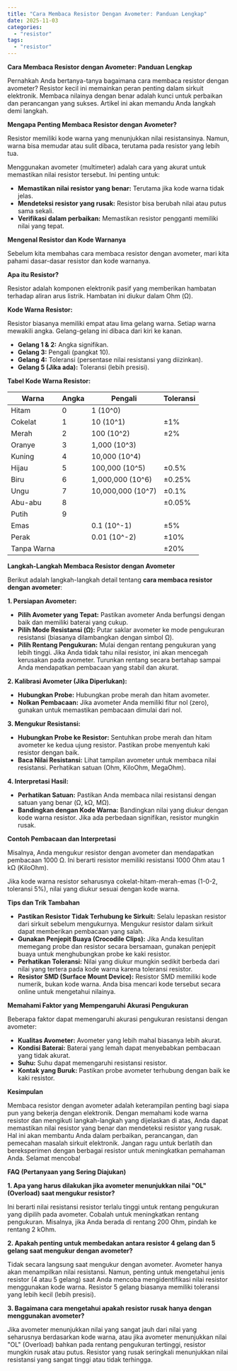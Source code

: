 ```yaml
---
title: "Cara Membaca Resistor Dengan Avometer: Panduan Lengkap"
date: 2025-11-03
categories: 
  - "resistor"
tags: 
  - "resistor"
---
```


**Cara Membaca Resistor dengan Avometer: Panduan Lengkap**

Pernahkah Anda bertanya-tanya bagaimana cara membaca resistor dengan avometer? Resistor kecil ini memainkan peran penting dalam sirkuit elektronik. Membaca nilainya dengan benar adalah kunci untuk perbaikan dan perancangan yang sukses. Artikel ini akan memandu Anda langkah demi langkah.

**Mengapa Penting Membaca Resistor dengan Avometer?**

Resistor memiliki kode warna yang menunjukkan nilai resistansinya. Namun, warna bisa memudar atau sulit dibaca, terutama pada resistor yang lebih tua.

Menggunakan avometer (multimeter) adalah cara yang akurat untuk memastikan nilai resistor tersebut. Ini penting untuk:

- **Memastikan nilai resistor yang benar:** Terutama jika kode warna tidak jelas.
- **Mendeteksi resistor yang rusak:** Resistor bisa berubah nilai atau putus sama sekali.
- **Verifikasi dalam perbaikan:** Memastikan resistor pengganti memiliki nilai yang tepat.

**Mengenal Resistor dan Kode Warnanya**

Sebelum kita membahas cara membaca resistor dengan avometer, mari kita pahami dasar-dasar resistor dan kode warnanya.

**Apa itu Resistor?**

Resistor adalah komponen elektronik pasif yang memberikan hambatan terhadap aliran arus listrik. Hambatan ini diukur dalam Ohm (Ω).

**Kode Warna Resistor:**

Resistor biasanya memiliki empat atau lima gelang warna. Setiap warna mewakili angka. Gelang-gelang ini dibaca dari kiri ke kanan.

- **Gelang 1 & 2:** Angka signifikan.
- **Gelang 3:** Pengali (pangkat 10).
- **Gelang 4:** Toleransi (persentase nilai resistansi yang diizinkan).
- **Gelang 5 (Jika ada):** Toleransi (lebih presisi).

**Tabel Kode Warna Resistor:**

| Warna | Angka | Pengali | Toleransi |
| --- | --- | --- | --- |
| Hitam | 0 | 1 (10^0) |  |
| Cokelat | 1 | 10 (10^1) | ±1% |
| Merah | 2 | 100 (10^2) | ±2% |
| Oranye | 3 | 1,000 (10^3) |  |
| Kuning | 4 | 10,000 (10^4) |  |
| Hijau | 5 | 100,000 (10^5) | ±0.5% |
| Biru | 6 | 1,000,000 (10^6) | ±0.25% |
| Ungu | 7 | 10,000,000 (10^7) | ±0.1% |
| Abu-abu | 8 |  | ±0.05% |
| Putih | 9 |  |  |
| Emas |  | 0.1 (10^-1) | ±5% |
| Perak |  | 0.01 (10^-2) | ±10% |
| Tanpa Warna |  |  | ±20% |

**Langkah-Langkah Membaca Resistor dengan Avometer**

Berikut adalah langkah-langkah detail tentang **cara membaca resistor dengan avometer**:

**1\. Persiapan Avometer:**

- **Pilih Avometer yang Tepat:** Pastikan avometer Anda berfungsi dengan baik dan memiliki baterai yang cukup.
- **Pilih Mode Resistansi (Ω):** Putar saklar avometer ke mode pengukuran resistansi (biasanya dilambangkan dengan simbol Ω).
- **Pilih Rentang Pengukuran:** Mulai dengan rentang pengukuran yang lebih tinggi. Jika Anda tidak tahu nilai resistor, ini akan mencegah kerusakan pada avometer. Turunkan rentang secara bertahap sampai Anda mendapatkan pembacaan yang stabil dan akurat.

**2\. Kalibrasi Avometer (Jika Diperlukan):**

- **Hubungkan Probe:** Hubungkan probe merah dan hitam avometer.
- **Nolkan Pembacaan:** Jika avometer Anda memiliki fitur nol (zero), gunakan untuk memastikan pembacaan dimulai dari nol.

**3\. Mengukur Resistansi:**

- **Hubungkan Probe ke Resistor:** Sentuhkan probe merah dan hitam avometer ke kedua ujung resistor. Pastikan probe menyentuh kaki resistor dengan baik.
- **Baca Nilai Resistansi:** Lihat tampilan avometer untuk membaca nilai resistansi. Perhatikan satuan (Ohm, KiloOhm, MegaOhm).

**4\. Interpretasi Hasil:**

- **Perhatikan Satuan:** Pastikan Anda membaca nilai resistansi dengan satuan yang benar (Ω, kΩ, MΩ).
- **Bandingkan dengan Kode Warna:** Bandingkan nilai yang diukur dengan kode warna resistor. Jika ada perbedaan signifikan, resistor mungkin rusak.

**Contoh Pembacaan dan Interpretasi**

Misalnya, Anda mengukur resistor dengan avometer dan mendapatkan pembacaan 1000 Ω. Ini berarti resistor memiliki resistansi 1000 Ohm atau 1 kΩ (KiloOhm).

Jika kode warna resistor seharusnya cokelat-hitam-merah-emas (1-0-2, toleransi 5%), nilai yang diukur sesuai dengan kode warna.

**Tips dan Trik Tambahan**

- **Pastikan Resistor Tidak Terhubung ke Sirkuit:** Selalu lepaskan resistor dari sirkuit sebelum mengukurnya. Mengukur resistor dalam sirkuit dapat memberikan pembacaan yang salah.
- **Gunakan Penjepit Buaya (Crocodile Clips):** Jika Anda kesulitan memegang probe dan resistor secara bersamaan, gunakan penjepit buaya untuk menghubungkan probe ke kaki resistor.
- **Perhatikan Toleransi:** Nilai yang diukur mungkin sedikit berbeda dari nilai yang tertera pada kode warna karena toleransi resistor.
- **Resistor SMD (Surface Mount Device):** Resistor SMD memiliki kode numerik, bukan kode warna. Anda bisa mencari kode tersebut secara online untuk mengetahui nilainya.

**Memahami Faktor yang Mempengaruhi Akurasi Pengukuran**

Beberapa faktor dapat memengaruhi akurasi pengukuran resistansi dengan avometer:

- **Kualitas Avometer:** Avometer yang lebih mahal biasanya lebih akurat.
- **Kondisi Baterai:** Baterai yang lemah dapat menyebabkan pembacaan yang tidak akurat.
- **Suhu:** Suhu dapat memengaruhi resistansi resistor.
- **Kontak yang Buruk:** Pastikan probe avometer terhubung dengan baik ke kaki resistor.

**Kesimpulan**

Membaca resistor dengan avometer adalah keterampilan penting bagi siapa pun yang bekerja dengan elektronik. Dengan memahami kode warna resistor dan mengikuti langkah-langkah yang dijelaskan di atas, Anda dapat memastikan nilai resistor yang benar dan mendeteksi resistor yang rusak. Hal ini akan membantu Anda dalam perbaikan, perancangan, dan pemecahan masalah sirkuit elektronik. Jangan ragu untuk berlatih dan bereksperimen dengan berbagai resistor untuk meningkatkan pemahaman Anda. Selamat mencoba!

**FAQ (Pertanyaan yang Sering Diajukan)**

**1\. Apa yang harus dilakukan jika avometer menunjukkan nilai "OL" (Overload) saat mengukur resistor?**

Ini berarti nilai resistansi resistor terlalu tinggi untuk rentang pengukuran yang dipilih pada avometer. Cobalah untuk meningkatkan rentang pengukuran. Misalnya, jika Anda berada di rentang 200 Ohm, pindah ke rentang 2 kOhm.

**2\. Apakah penting untuk membedakan antara resistor 4 gelang dan 5 gelang saat mengukur dengan avometer?**

Tidak secara langsung saat mengukur dengan avometer. Avometer hanya akan menampilkan nilai resistansi. Namun, penting untuk mengetahui jenis resistor (4 atau 5 gelang) saat Anda mencoba mengidentifikasi nilai resistor menggunakan kode warna. Resistor 5 gelang biasanya memiliki toleransi yang lebih kecil (lebih presisi).

**3\. Bagaimana cara mengetahui apakah resistor rusak hanya dengan menggunakan avometer?**

Jika avometer menunjukkan nilai yang sangat jauh dari nilai yang seharusnya berdasarkan kode warna, atau jika avometer menunjukkan nilai "OL" (Overload) bahkan pada rentang pengukuran tertinggi, resistor mungkin rusak atau putus. Resistor yang rusak seringkali menunjukkan nilai resistansi yang sangat tinggi atau tidak terhingga.
